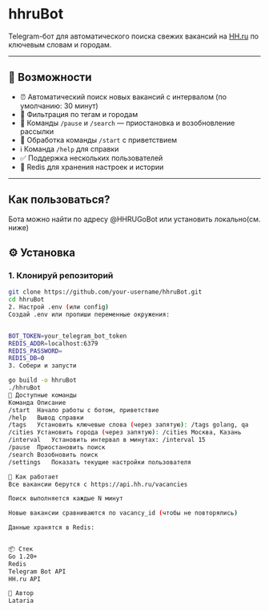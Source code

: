 # hhruBot

Telegram-бот для автоматического поиска свежих вакансий на [HH.ru](https://hh.ru) по ключевым словам и городам.

---

## 🚀 Возможности

- ⏰ Автоматический поиск новых вакансий с интервалом (по умолчанию: 30 минут)
- 🔎 Фильтрация по тегам и городам
- 🛑 Команды `/pause` и `/search` — приостановка и возобновление рассылки
- 👋 Обработка команды `/start` с приветствием
- ℹ️ Команда `/help` для справки
- ✅ Поддержка нескольких пользователей
- 💾 Redis для хранения настроек и истории

---
## Как пользоваться?

Бота можно найти по адресу @HHRUGoBot или установить локально(см. ниже)

## ⚙️ Установка

### 1. Клонируй репозиторий
```bash
git clone https://github.com/your-username/hhruBot.git
cd hhruBot
2. Настрой .env (или config)
Создай .env или пропиши переменные окружения:


BOT_TOKEN=your_telegram_bot_token
REDIS_ADDR=localhost:6379
REDIS_PASSWORD=
REDIS_DB=0
3. Собери и запусти

go build -o hhruBot
./hhruBot
💬 Доступные команды
Команда	Описание
/start	Начало работы с ботом, приветствие
/help	Вывод справки
/tags	Установить ключевые слова (через запятую): /tags golang, qa
/cities	Установить города (через запятую): /cities Москва, Казань
/interval	Установить интервал в минутах: /interval 15
/pause	Приостановить поиск
/search	Возобновить поиск
/settings	Показать текущие настройки пользователя

🧠 Как работает
Все вакансии берутся с https://api.hh.ru/vacancies

Поиск выполняется каждые N минут

Новые вакансии сравниваются по vacancy_id (чтобы не повторялись)

Данные хранятся в Redis:


📦 Стек
Go 1.20+
Redis
Telegram Bot API
HH.ru API

🤝 Автор
Lataria 
